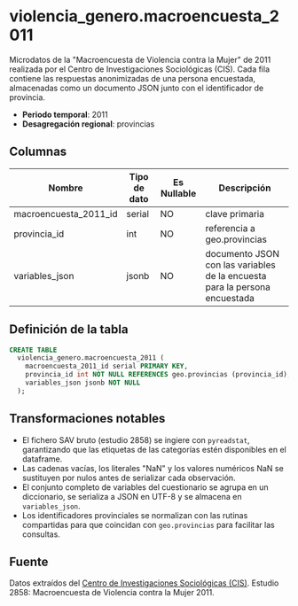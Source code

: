 # violencia_genero.macroencuesta_2011

Microdatos de la "Macroencuesta de Violencia contra la Mujer" de 2011 realizada por el Centro de Investigaciones Sociológicas (CIS). Cada fila contiene las respuestas anonimizadas de una persona encuestada, almacenadas como un documento JSON junto con el identificador de provincia.

- **Periodo temporal**: 2011
- **Desagregación regional**: provincias

## Columnas

| Nombre | Tipo de dato | Es Nullable | Descripción |
| --- | --- | --- | --- |
| macroencuesta_2011_id | serial | NO | clave primaria |
| provincia_id | int | NO | referencia a geo.provincias |
| variables_json | jsonb | NO | documento JSON con las variables de la encuesta para la persona encuestada |

## Definición de la tabla

```sql
CREATE TABLE
  violencia_genero.macroencuesta_2011 (
    macroencuesta_2011_id serial PRIMARY KEY,
    provincia_id int NOT NULL REFERENCES geo.provincias (provincia_id),
    variables_json jsonb NOT NULL
  );
```

## Transformaciones notables

- El fichero SAV bruto (estudio 2858) se ingiere con `pyreadstat`, garantizando que las etiquetas de las categorías estén disponibles en el dataframe.
- Las cadenas vacías, los literales "NaN" y los valores numéricos NaN se sustituyen por nulos antes de serializar cada observación.
- El conjunto completo de variables del cuestionario se agrupa en un diccionario, se serializa a JSON en UTF-8 y se almacena en `variables_json`.
- Los identificadores provinciales se normalizan con las rutinas compartidas para que coincidan con `geo.provincias` para facilitar las consultas.

## Fuente
Datos extraídos del <a href="https://www.cis.es/detalle-ficha-estudio?origen=estudio&idEstudio=12144" target="_blank">Centro de Investigaciones Sociológicas (CIS)</a>. Estudio 2858: Macroencuesta de Violencia contra la Mujer 2011.
